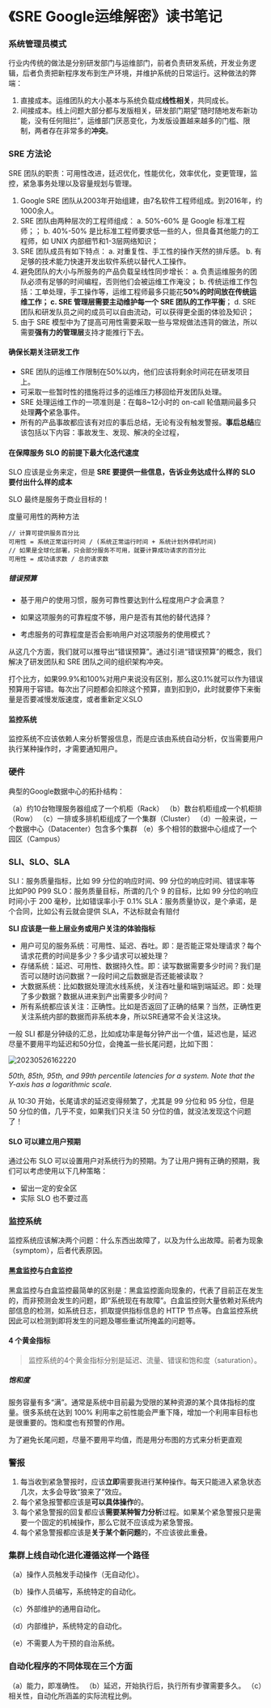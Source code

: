 # 《SRE Google运维解密》读书笔记



### 系统管理员模式

行业内传统的做法是分别研发部门与运维部门，前者负责研发系统，开发业务逻辑，后者负责把新程序发布到生产环境，并维护系统的日常运行。这种做法的弊端：

1. 直接成本。运维团队的大小基本与系统负载成**线性相关**，共同成长。
2. 间接成本。线上问题大部分都与发版相关，研发部门期望“随时随地发布新功能，没有任何阻拦”，运维部门厌恶变化，为发版设置越来越多的门槛、限制，两者存在非常多的**冲突**。

### SRE 方法论

SRE 团队的职责：可用性改进，廷迟优化，性能优化，效率优化，变更管理，监控，紧急事务处理以及容量规划与管理。

1. Google SRE 团队从2003年开始组建，由7名软件工程师组成。到2016年，约1000余人。
2. SRE 团队由两种层次的工程师组成：
   a. 50%-60% 是 Google 标准工程师；；
   b. 40%-50% 是比标准工程师要求低一些的人，但具备其他能力的工程师，如 UNIX 内部细节和1-3层网络知识；
3. SRE 团队成员有如下特点：
   a. 对重复性、手工性的操作天然的排斥感。
   b. 有足够的技术能力快速开发出软件系统以替代人工操作。
4. 避免团队的大小与所服务的产品负载呈线性同步增长：
   a. 负责运维服务的团队必须有足够的时间编程，否则他们会被运维工作淹没；
   b. 传统运维工作包括：工单处理，手工操作等，运维工程师最多只能花**50%**的时间放在传统运维工作；
   c. SRE 管理层需要主动维护每一个 SRE 团队的**工作平衡**；
   d. SRE 团队和研发队员之间的成员可以自由流动，可以获得更全面的体验及知识；
5. 由于 SRE 模型中为了提高可用性需要采取一些与常规做法违背的做法，所以需要**强有力的管理层**支持才能推行下去。

#### 确保长期关注研发工作

- SRE 团队的运维工作限制在50%以内，他们应该将剩余时间花在研发项目上。
- 可采取一些暂时性的措施将过多的运维压力移回给开发团队处理。
- SRE 处理运维工作的一项准则是：在每8~12小时的 on-call 轮值期间最多只处理**两个**紧急事件。
- 所有的产品事故都应该有对应的事后总结，无论有没有触发警报。**事后总结**应该包括以下内容：事故发生、发现、解决的全过程，

#### 在保障服务 SLO 的前提下最大化迭代速度

SLO 应该是业务来定，但是 **SRE 要提供一些信息，告诉业务达成什么样的 SLO 要付出什么样的成本**

SLO 最终是服务于商业目标的！

度量可用性的两种方法

```
// 计算可提供服务百分比
可用性 = 系统正常运行时间 / (系统正常运行时间 + 系统计划外停机时间)
// 如果是全球化部署，只会部分服务不可用，就要计算成功请求的百分比
可用性 = 成功请求数 / 总的请求数
```



##### 错误预算

- 基于用户的使用习惯，服务可靠性要达到什么程度用户才会满意？
- 如果这项服务的可靠程度不够，用户是否有其他的替代选择？

- 考虑服务的可靠程度是否会影响用户对这项服务的使用模式？

从这几个方面，我们就可以推导出“错误预算”。通过引进“错误预算”的概念，我们解决了研发团队和 SRE 团队之间的组织架构冲突。

打个比方，如果99.9%和100%对用户来说没有区别，那么这0.1%就可以作为错误预算用于容错。每次出了问题都会扣除这个预算，直到扣到0，此时就要停下来衡量是否要减慢发版速度，或者重新定义SLO

#### 监控系统

监控系统不应该依赖人来分析警报信息，而是应该由系统自动分析，仅当需要用户执行某种操作时，才需要通知用户。



### 硬件

典型的Google数据中心的拓扑结构：

（a）约10台物理服务器组成了一个机柜（Rack）
（b）数台机柜组成一个机柜排（Row）
（c）一排或多排机柜组成了一个集群（Cluster）
（d）一般来说，一个数据中心（Datacenter）包含多个集群
（e）多个相邻的数据中心组成了一个园区（Campus）



### SLI、SLO、SLA

SLI：服务质量指标，比如 99 分位的响应时间、99 分位的响应时间、错误率等 比如P90 P99
SLO：服务质量目标，所谓的几个 9 的目标，比如 99 分位的响应时间小于 200 毫秒，比如错误率小于 0.1%
SLA：服务质量协议，是个承诺，是个合同，比如公有云就会提供 SLA，不达标就会有赔付



**SLI 应该是一些上层业务或用户关注的体验指标**

- 用户可见的服务系统：可用性、延迟、吞吐。即：是否能正常处理请求？每个请求花费的时间是多少？多少请求可以被处理？
- 存储系统：延迟、可用性、数据持久性。即：读写数据需要多少时间？我们是否可以随时访问数据？一段时间之后数据是否还能被读取？
- 大数据系统：比如数据处理流水线系统，关注吞吐量和端到端延迟。即：处理了多少数据？数据从进来到产出需要多少时间？
- 所有系统都应该关注：正确性。比如是否返回了正确的结果？当然，正确性更关注系统内部的数据而非系统本身，所以SRE通常不会关注这块。

一般 SLI 都是分钟级的汇总，比如成功率是每分钟产出一个值，延迟也是，延迟尽量不要用平均延迟和50分位，会掩盖一些长尾问题，比如下图：

![20230526162220](https://kuimo-markdown-pic.oss-cn-hangzhou.aliyuncs.com/20230526162220.png)

*50th, 85th, 95th, and 99th percentile latencies for a system. Note that the Y-axis has a logarithmic scale.*

从 10:30 开始，长尾请求的延迟变得频繁了，尤其是 99 分位和 95 分位，但是 50 分位的值，几乎不变，如果我们只关注 50 分位的值，就没法发现这个问题了！

#### SLO 可以建立用户预期

通过公布 SLO 可以设置用户对系统行为的预期。为了让用户拥有正确的预期，我们可以考虑使用以下几种策略：

- 留出一定的安全区
- 实际 SLO 也不要过高

### 监控系统

监控系统应该解决两个问题：什么东西出故障了，以及为什么出故障。前者为现象（symptom），后者代表原因。

#### 黑盒监控与白盒监控

黑盒监控与白盒监控最简单的区别是：黑盒监控面向现象的，代表了目前正在发生的，而非预测会发生的问题，即“系统现在有故障”。白盒监控则大量依赖对系统内部信息的检测，如系统日志，抓取提供指标信息的 HTTP 节点等。白盒监控系统因此可以检测到即将发生的问题及哪些重试所掩盖的问题等。

#### 4 个黄金指标

>  监控系统的4个黄金指标分别是延迟、流量、错误和饱和度（saturation）。

##### 饱和度

服务容量有多“满”。通常是系统中目前最为受限的某种资源的某个具体指标的度量。很多系统在达到 100% 利用率之前性能会严重下降，增加一个利用率目标也是很重要的。饱和度也有预警的作用。

为了避免长尾问题，尽量不要用平均值，而是用分布图的方式来分析更直观

### 警报

1. 每当收到紧急警报时，应该**立即**需要我进行某种操作。每天只能进入紧急状态几次，太多会导致“狼来了”效应。
2. 每个紧急报警都应该是**可以具体操作**的。
3. 每个紧急警报的回复都应该**需要某种智力分析**过程。如果某个紧急警报只是需要一个固定的机械操作，那么它就不应该成为紧急警报。
4. 每个紧急警报都应该是**关于某个新问题**的，不应该彼此重叠。



### 集群上线自动化进化遵循这样一个路径

（a）操作人员触发手动操作（无自动化）。 

（b）操作人员编写，系统特定的自动化。 

（c）外部维护的通用自动化。 

（d）内部维护，系统特定的自动化。 

（e）不需要人为干预的自治系统。



### 自动化程序的不同体现在三个方面

（a）能力，即准确性。
（b）延迟，开始执行后，执行所有步骤需要多久。
（c）相关性，自动化所涵盖的实际流程比例。